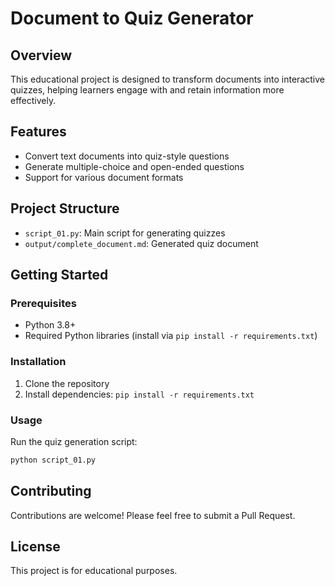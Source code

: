 # Document to Quiz Generator

## Overview
This educational project is designed to transform documents into interactive quizzes, helping learners engage with and retain information more effectively.

## Features
- Convert text documents into quiz-style questions
- Generate multiple-choice and open-ended questions
- Support for various document formats

## Project Structure
- `script_01.py`: Main script for generating quizzes
- `output/complete_document.md`: Generated quiz document

## Getting Started

### Prerequisites
- Python 3.8+
- Required Python libraries (install via `pip install -r requirements.txt`)

### Installation
1. Clone the repository
2. Install dependencies: `pip install -r requirements.txt`

### Usage
Run the quiz generation script:
```bash
python script_01.py
```

## Contributing
Contributions are welcome! Please feel free to submit a Pull Request.

## License
This project is for educational purposes.